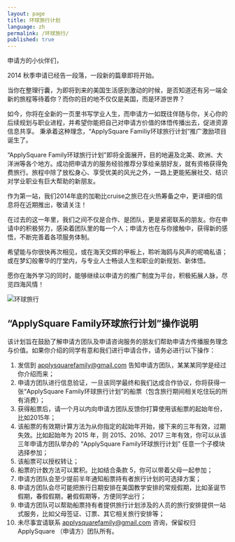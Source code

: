 ```yaml
---
layout: page
title: 环球旅行计划
language: zh
permalink: /环球旅行/
published: true
---
```


申请方的小伙伴们，

2014 秋季申请已经告一段落，一段新的篇章即将开始。

当你在整理行囊，为即将到来的美国生活感到激动的时候，是否知道还有另一端全新的旅程等待着你？而你的目的地不仅仅是美国，而是环游世界？

如今，你将在全新的一页里书写学业人生，而申请方一如既往伴随与你，关心你的后续规划与职业进程，并希望你能把自己对申请方价值的体悟传播出去，促进资源信息共享。 秉承着这种理念，“ApplySquare Familiy环球旅行计划”推广激励项目诞生了。

“ApplySquare Family环球旅行计划”即将全面展开，目的地遍及北美、欧洲、大洋洲等各个地方。成功把申请方的服务经验推荐分享给亲朋好友，就有资格获得免费旅行。旅程中除了放松身心、享受优美的风光之外，一路上更能拓展社交、结识对学业职业有巨大帮助的新朋友。

作为第一站，我们2014年底的加勒比cruise之旅已在火热筹备之中，更详细的信息将在近期推出，敬请关注！

在过去的这一年里，我们之间不仅是合作、是团队，更是紧密联系的朋友。你在申请中的积极努力，感染着团队里的每一个人；申请方也在与你接触中，获得新的感悟，不断完善着各项服务体制。

希望能与你很快再次相见，或在海天交辉的甲板上，聆听海鸥与风声的呢喃私语；或在梦幻般奢华的厅堂内，与专业人士畅谈人生和职业的新规划、新体悟。

愿你在海外学习的同时，能够继续以申请方的推广制度为平台，积极拓展人脉，尽览四海风情！

![环球旅行](//applysquare-media.qiniudn.com/travel.png)

“ApplySquare Family环球旅行计划”操作说明
----
该计划旨在鼓励了解申请方团队及申请咨询服务的朋友们帮助申请方传播服务理念与价值。如果你介绍的同学有意和我们进行申请合作，请务必进行以下操作：

1. 发信到 <applysquarefamily@gmail.com> 告知申请方团队，某某某同学是经过你介绍而来；
1. 申请方团队进行信息验证，一旦该同学最终和我们达成合作协议，你将获得一张“ApplySquare Family环球旅行计划”的船票（包含旅行期间相关吃住玩的所有消费）；
1. 获得船票后，请一个月以内向申请方团队反馈你打算使用该船票的起始年份，比如2015年；
1. 该船票的有效期计算方法为从你指定的起始年开始，接下来的三年有效，过期失效。比如起始年为 2015 年，则 2015、2016、2017 三年有效，你可以从该三年申请方团队举办的 “ApplySquare Family环球旅行计划” 任意一个子模块选择参加；
1. 该船票可以授权转让；
1. 船票的计数方法可以累积。比如结合条款 5，你可以带着父母一起参加；
1. 申请方团队会至少提前半年通知船票持有者旅行计划的可选择方案；
1. 申请方团队会尽可能把旅行日期安排在美国教学安排的常规假期，比如圣诞节假期，春假假期，暑假假期等，方便同学出行；
1. 申请方团队可以帮助船票持有者提供旅行计划涉及的人员的旅行安排提供一站式服务，比如父母签证、订票、其它相关旅行安排等；
1. 未尽事宜请联系 <applysquarefamily@gmail.com> 咨询，保留权归 ApplySquare （申请方）团队所有。